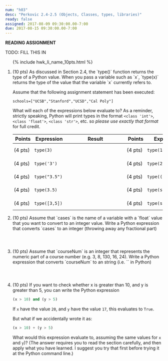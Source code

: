 ```yaml
---
num: "h03"
desc: "Perkovic 2.4-2.5 (Objects, Classes, types, libraries)"
ready: false
assigned: 2017-08-09 09:30:00.00-7:00
due: 2017-08-15 09:30:00.00-7:00
---
```


<b>READING ASSIGNMENT</b>

TODO: FILL THIS IN

<ol>

{% include hwk_li_name_10pts.html %}

<li markdown="1"> 
(10 pts) As discussed in Section&nbsp;2.4, the `type()` function returns the type of a Python value.
When you pass a variable such as `x`, `type(x)` returns the type of the value that the variable `x` currently refers to.

Assume that the following assignment statement has been executed:

```
schools=["UCSB","Stanford","UCSD","Cal Poly"]
```

What will each of the expressions below evaluate to?  As a reminder, strictly speaking, Python will print types in the format `<class 'int'>`, `<class 'float'>`, `<class 'str'>`, etc. so *please use exactly that format* for full credit.
<style>
div.bigger table * td { padding: 0.7em 3pt 0.7em 3pt; }
span.wide { padding: 0pt 4em 0pt 4em; }
</style>

<div class="bigger" markdown="1">

| Points  | Expression  | <span class="wide">Result</span> | Points  | Expression  | <span class="wide">Result</span> |
|---------|-------------|--------|---------|-------------|--------|
| (4 pts) | `type(3)` |        | (4 pts) | `type(1+2.5)`     |        |
| (4 pts) | `type('3')`    |        | (4 pts) | `type(2 * "3")`|        |
| (4 pts) | `type("3.5")`    |        | (4 pts) | `type((3,3))` |        |
| (4 pts) | `type(3.5)`    |        | (4 pts) | `type(schools)`  |        |
| (4 pts) | `type([3,5])`    |        | (4 pts) | `type(schools[0])`    |        |

</div>

<div class="pagebreak">
</div>

</li>



<li style="margin-bottom: 4em;"> (10 pts) Assume that `cases` is the name of a variable with a `float` value that you want to convert to an integer value.    Write a Python expression that converts `cases` to an integer (throwing away any fractional part)
</li>



<li style="margin-bottom: 4em;"> (10 pts) Assume that `courseNum` is an integer that represents the numeric part of a course number (e.g. 3, 8, 130, 16, 24).    Write a Python expression that converts `courseNum` to an string (i.e. `<class 'str'>` in Python)
</li>


<li style="margin-bottom: 4em;"> (10 pts) If you want to check whether x is greater than 10, and y is greater than 5, you can write the Python expression

```python
(x > 10) and (y > 5)
```

If `x` have the value `20`, and `y` have the value `17`, this evaluates to `True`.

But what if we accidentally wrote it as:

```python
(x > 10) + (y > 5)
```

What would this expression evaluate to, assuming the same values for `x` and `y`)?  (The answer requires you to read the section carefully, and then apply what you have learned.    I suggest you try that first before trying it at the Python command line.)

</li>

</ol>

